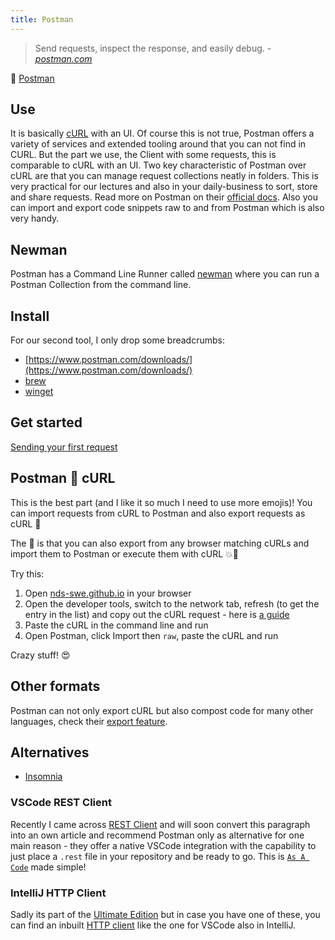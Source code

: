 ```yaml
---
title: Postman
---
```


> Send requests, inspect the response, and easily debug. - *[postman.com](https://www.postman.com/product/api-client/)*

🔗 [Postman](https://www.postman.com/downloads/)

## Use

It is basically [cURL](curl) with an UI. Of course this is not true, Postman offers a variety of services and extended tooling around that you can not find in CURL. But the part we use, the Client with some requests, this is comparable to cURL with an UI. Two key characteristic of Postman over cURL are that you can manage request collections neatly in folders. This is very practical for our lectures and also in your daily-business to sort, store and share requests. Read more on Postman on their [official docs](https://learning.postman.com/docs/getting-started/introduction/). Also you can import and export code snippets raw to and from Postman which is also very handy.

## Newman

Postman has a Command Line Runner called [newman](https://learning.postman.com/docs/running-collections/using-newman-cli/command-line-integration-with-newman/) where you can run a Postman Collection from the command line.

## Install

For our second tool, I only drop some breadcrumbs:

- [https://www.postman.com/downloads/](https://www.postman.com/downloads/)
- [brew](https://formulae.brew.sh/cask/postman)
- [winget](https://winget.run/pkg/Postman/Postman)

## Get started

[Sending your first request](https://learning.postman.com/docs/getting-started/sending-the-first-request/)

## Postman 💞 cURL
This is the best part (and I like it so much I need to use more emojis)! You can import requests from cURL to Postman and also export requests as cURL 🤯

The 🍒 is that you can also export from any browser matching cURLs and import them to Postman or execute them with cURL 💥🎉

Try this:

1. Open [nds-swe.github.io](https://nds-swe.github.io/swdt/) in your browser
2. Open the developer tools, switch to the network tab, refresh (to get the entry in the list) and copy out the cURL request - here is [a guide](https://techtldr.com/copy-any-api-call-as-curl-request-with-chrome-developer-tools/)
3. Paste the cURL in the command line and run
4. Open Postman, click Import then `raw`, paste the cURL and run

Crazy stuff! 😍

## Other formats
Postman can not only export cURL but also compost code for many other languages, check their [export feature](https://learning.postman.com/docs/getting-started/importing-and-exporting-data/).

## Alternatives

- [Insomnia](https://insomnia.rest/download)

### VSCode REST Client

Recently I came across [REST Client](https://marketplace.visualstudio.com/items?itemName=humao.rest-client) and will soon convert this paragraph into an own article and recommend Postman only as alternative for one main reason - they offer a native VSCode integration with the capability to just place a `.rest` file in your repository and be ready to go. This is [`As A Code`](/docs/theory/principles#as-a-code) made simple!

### IntelliJ HTTP Client
Sadly its part of the [Ultimate Edition](https://www.jetbrains.com/idea/features/editions_comparison_matrix.html) but in case you have one of these, you can find an inbuilt [HTTP client](https://www.jetbrains.com/help/idea/http-client-in-product-code-editor.html) like the one for VSCode also in IntelliJ.